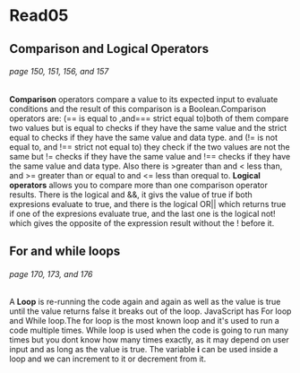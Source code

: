 # Read05
## Comparison and Logical Operators
###### page 150, 151, 156, and 157

**Comparison** operators compare a value to its expected input to evaluate conditions and the result of this comparison is a Boolean.Comparison operators are: (== is equal to ,and=== strict equal to)both of them compare two values but is equal to checks if they have the same value and the strict equal to checks if they have the same value and data type. and (!= is not equal to, and !== strict not equal to) they check if the two values are not the same but != checks if they have the same value and !== checks if they have the same value and data type.
Also there is >greater than and < less than, and >= greater than or equal to and <= less than orequal to.
**Logical operators** allows you to compare more than one comparison operator results. There is the logical and &&, it givs the value of true if both expresions evaluate to true, and there is the logical OR|| which returns true if one of the expresions evaluate true, and the last one is the logical not! which gives the opposite of the expression result without the ! before it.

## For and while loops
###### page 170, 173, and 176
A **Loop** is re-running the code again and again  as well as the value is true until the value returns false it breaks out of the loop. JavaScript has For loop and While loop.The for loop is the most known loop and it's used to run a code multiple times. While loop is used when the code is going to run many times but you dont know how many times exactly, as it may depend on user input and as long as the value is true.
The variable **i** can be used inside a loop and we can increment to it or decrement from it.
